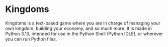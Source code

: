 # Kingdoms
Kingdoms is a text-based game where you are in charge of managing your own kingdom, building your economy, and so much more. It is made in Python 3.10, intended for use in the Python Shell (Python IDLE), or wherever you can run Python files.
